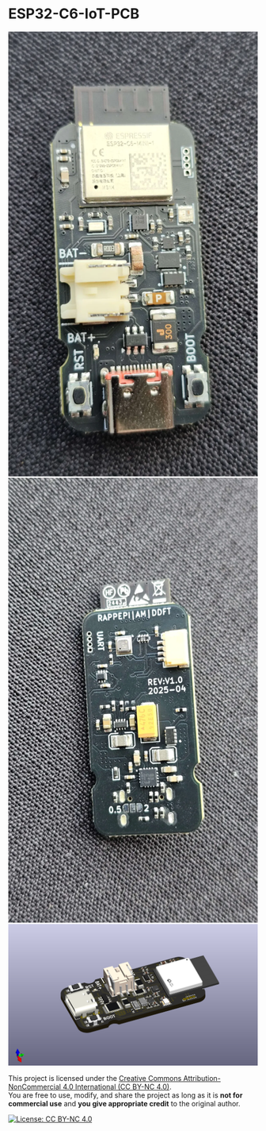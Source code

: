 # ESP32-C6-IoT-PCB

![PCB front view](https://github.com/rappepi/ESP32-C6-IoT-PCB/blob/main/Images/20250506_183417.webp)
![PCB rear view](https://github.com/rappepi/ESP32-C6-IoT-PCB/blob/main/Images/20250506_183428.webp)
![PCB 3D view](https://github.com/rappepi/ESP32-C6-IoT-PCB/blob/main/Images/3D_view_printscreen.png)

This project is licensed under the [Creative Commons Attribution-NonCommercial 4.0 International (CC BY-NC 4.0)](https://creativecommons.org/licenses/by-nc/4.0/).  
You are free to use, modify, and share the project as long as it is **not for commercial use** and **you give appropriate credit** to the original author.

[![License: CC BY-NC 4.0](https://img.shields.io/badge/License-CC%20BY--NC%204.0-lightgrey.svg)](https://creativecommons.org/licenses/by-nc/4.0/)
